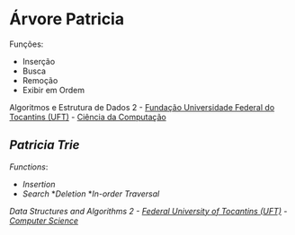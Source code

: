 # Árvore Patricia
Funções:
* Inserção
* Busca
* Remoção
* Exibir em Ordem

Algoritmos e Estrutura de Dados 2 - [Fundação Universidade Federal do Tocantins (UFT)](http://ww2.uft.edu.br "Página Inicial da UFT") - [Ciência da Computação](https://palmas.uft.edu.br/grad/ccomp/ "Página Inicial do curso de Ciência da Computação (UFT)")
## _Patricia Trie_
_Functions_:
* _Insertion_
* _Search_
*_Deletion_
*_In-order Traversal_

_Data Structures and Algorithms 2 - [Federal University of Tocantins (UFT)](http://ww2.uft.edu.br "UFT's main page") - [Computer Science](https://palmas.uft.edu.br/grad/ccomp/ "Main page of the UFT's Computer Science site")_

